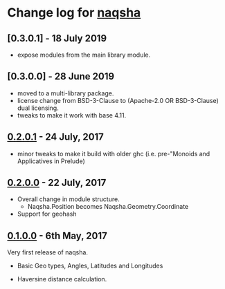 # Change log for [naqsha]

## [0.3.0.1] - 18 July 2019

- expose modules from the main library module.

## [0.3.0.0] - 28 June 2019

- moved to a multi-library package.
- license change from BSD-3-Clause to (Apache-2.0 OR BSD-3-Clause)
  dual licensing.
- tweaks to make it work with base 4.11.

## [0.2.0.1] - 24 July, 2017

- minor tweaks to make it build with older ghc (i.e. pre-"Monoids and Applicatives in Prelude)

## [0.2.0.0] - 22 July, 2017

* Overall change in module structure.
  - Naqsha.Position becomes Naqsha.Geometry.Coordinate
* Support for geohash

## [0.1.0.0] - 6th May, 2017

Very first release of naqsha.

* Basic Geo types, Angles, Latitudes and Longitudes

* Haversine distance calculation.


[naqsha]:  <http://github.com/naqsha/naqsha/> "Naqsha library"
[0.2.0.2]: <https://github.com/naqsha/naqsha/releases/tag/v0.2.0.2> "Release 0.2.0.1"
[0.2.0.1]: <https://github.com/naqsha/naqsha/releases/tag/v0.2.0.1> "Release 0.2.0.1"
[0.2.0.0]: <https://github.com/naqsha/naqsha/releases/tag/v0.2.0.0> "Release 0.2.0.0"
[0.1.0.0]: <https://github.com/naqsha/naqsha/releases/tag/v0.1.0.0> "Release 0.1.0.0"
